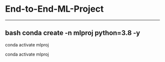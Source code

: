 # End-to-End-ML-Project
----
bash
conda create -n mlproj python=3.8 -y
----
conda activate mlproj


conda activate mlproj